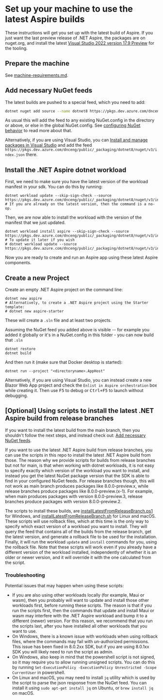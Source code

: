 # Set up your machine to use the latest Aspire builds

These instructions will get you set up with the latest build of Aspire. If you just want the last preview release of .NET Aspire, the packages are on nuget.org, and install the latest [Visual Studio 2022 version 17.9 Preview](https://visualstudio.microsoft.com/vs/preview/) for the tooling.

## Prepare the machine

See [machine-requirements.md](machine-requirements.md).

## Add necessary NuGet feeds

The latest builds are pushed to a special feed, which you need to add:
```sh
dotnet nuget add source --name dotnet8 https://pkgs.dev.azure.com/dnceng/public/_packaging/dotnet8/nuget/v3/index.json
```

As usual this will add the feed to any existing NuGet.config in the directory or above, or else in the global NuGet.config. See [configuring NuGet behavior](https://learn.microsoft.com/en-us/nuget/consume-packages/configuring-nuget-behavior) to read more about that.

Alternatively, if you are using Visual Studio, you can [Install and manage packages in Visual Studio](https://learn.microsoft.com/nuget/consume-packages/install-use-packages-visual-studio#package-sources) and add the feed `https://pkgs.dev.azure.com/dnceng/public/_packaging/dotnet8/nuget/v3/index.json` there.

## Install the .NET Aspire dotnet workload

First, we need to make sure you have the latest version of the workload manifest in your sdk. You can do this by running:

```shell
dotnet workload update --skip-sign-check --source https://pkgs.dev.azure.com/dnceng/public/_packaging/dotnet8/nuget/v3/index.json
# If you are already on the latest version, then the command is a no-op.
```

Then, we are now able to install the workload with the version of the manifest that we just updated.

```shell
dotnet workload install aspire --skip-sign-check --source https://pkgs.dev.azure.com/dnceng/public/_packaging/dotnet8/nuget/v3/index.json
# To update it later if you wish
# dotnet workload update --source https://pkgs.dev.azure.com/dnceng/public/_packaging/dotnet8/nuget/v3/index.json
```

Now you are ready to create and run an Aspire app using these latest Aspire components.

## Create a new Project

Create an empty .NET Aspire project on the command line:
```shell
dotnet new aspire
# Alternatively, to create a .NET Aspire project using the Starter template:
# dotnet new aspire-starter
```

These will create a `.sln` file and at least two projects.

Assuming the NuGet feed you added above is visible -- for example you added it globally or it's in a NuGet.config in this folder - you can now build that `.sln`
```shell
dotnet restore
dotnet build
```

And then run it (make sure that Docker desktop is started):
```shell
dotnet run --project "<directoryname>.AppHost"
```

Alternatively, if you are using Visual Studio, you can instead create a new Blazor Web App project and check the `Enlist in Aspire orchestration` box while creating it. Then use <kbd>F5</kbd> to debug or <kbd>Ctrl+F5</kbd> to launch without debugging.

## [Optional] Using scripts to install the latest .NET Aspire build from release branches

If you want to install the latest build from the main branch, then you shouldn't follow the next steps, and instead check out: [Add necessary NuGet feeds](#add-necessary-nuget-feeds).

If you want to use the latest .NET Aspire build from release branches, you can use the scripts in this repo to install the latest .NET Aspire build from those. The reason why we provide scripts for builds from release branches but not for main, is that when working with dotnet workloads, it is not easy to specify exactly which version of the workload you want to install, and instead you get the latest NuGet package version that the SDK is able to find in your configured NuGet feeds. For release branches though, this will not work as main branch produces packages like 8.0.0-preview.x, while release branches produce packages like 8.0.0-preview.(x-1). For example, when main produces packages with version 8.0.0-preview.3, release branches produce packages with version 8.0.0-preview.2.

The scripts to install these builds, are [installLatestFromReleaseBranch.ps1](../eng/installLatestFromReleaseBranch.ps1) for Windows, and [installLatestFromReleaseBranch.sh](../eng/installLatestFromReleaseBranch.sh) for Linux and macOS. These scripts will use rollback files, which at this time is the only way to specify which exact version of a workload you want to install. They will query the feed that contains all of the builds from the release branch, get the latest version, and generate a rollback file to be used for the installation. Finally, it will run the workload `update` and `install` commands for you, using the rollback file. Note that these scripts will work even if you already have a different version of the workload installed, independently of whether it is an older or newer version, and it will override it with the one calculated from the script. 

### Troubleshooting

Potential issues that may happen when using these scripts:

- If you are also using other workloads locally (for example, Maui or wasm), then you probably will want to update and install those other workloads first, before running these scripts. The reason is that if you run the scripts first, then the commands that update and install Maui or wasm may interfere with the .NET Aspire workload and bump it to a different (newer) version. For this reason, we recommend that you run the scripts last, after you have installed all other workloads that you want to use.
- On Windows, there is a known issue with workloads when using rollback files, where the commands may fail with un-authorized permissions. This issue has been fixed in 8.0.2xx SDK, but if you are using 8.0.1xx SDK you will likely need to run the script as admin.
- On Windows, also keep in mind that the powershell script is not signed, so it may require you to allow running unsigned scripts. You can do this by running `Set-ExecutionPolicy -ExecutionPolicy Unrestricted -Scope CurrentUser` in powershell.
- On Linux and macOS, you may need to install `jq` utility which is used by the script to parse the json response from the NuGet feed. You can install it using `sudo apt-get install jq` on Ubuntu, or `brew install jq` on macOS.
